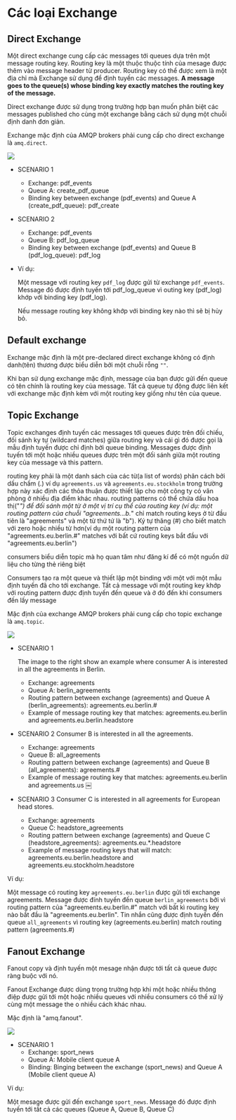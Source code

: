 # Các loại Exchange

## Direct Exchange

Một direct exchange cung cấp các messages tới queues dựa trên một message routing key. Routing key là một thuộc thuộc tính của mesage được thêm vào message header từ producer. Routing key có thể được xem là một địa chỉ mà Exchange sử dụng để định tuyến các messages. **A message goes to the queue(s) whose binding key exactly matches the routing key of the message.**

Direct exchange được sử dụng trong trường hợp bạn muốn phân biệt các messages published cho cùng một exchange bằng cách sử dụng một chuỗi định danh đơn giản.

Exchange mặc định của AMQP brokers phải cung cấp cho direct exchange là `amq.direct`.

<img src="https://i.imgur.com/2sjgr6H.png">

- SCENARIO 1
    + Exchange: pdf_events
    + Queue A: create_pdf_queue
    + Binding key between exchange (pdf_events) and Queue A (create_pdf_queue): pdf_create
- SCENARIO 2
    + Exchange: pdf_events
    + Queue B: pdf_log_queue
    + Binding key between exchange (pdf_events) and Queue B (pdf_log_queue): pdf_log

- Ví dụ:

    Một message với routing key `pdf_log` được gửi từ exchange `pdf_events`. Message đó được định tuyến tới pdf_log_queue vì outing key (pdf_log) khớp với binding key (pdf_log).

    Nếu message routing key không khớp với binding key nào thì sẽ bị hủy bỏ.

## Default exchange

Exchange mặc định là một pre-declared direct exchange không có định danh(tên) thương được biểu diễn bởi một chuỗi rỗng `""`.

Khi bạn sử dụng exchange mặc định, message của bạn được gửi đến queue có tên chính là routing key của message. Tất cả queue tự động được liên kết với exchange mặc định kèm với một routing key giống như tên của queue. 

## Topic Exchange

Topic exchanges định tuyến các messages tới queues được trên đối chiếu, đối sánh ky tự (wildcard matches) giữa routing key và cái gì đó được gọi là mẫu định tuyến được chỉ định bởi queue binding. Messages được định tuyến tới một hoặc nhiều queues được trên một đối sánh giữa một routing key của message và this pattern. 

routing key phải là một danh sách của các từ(a list of words) phân cách bởi dấu chấm (.) ví dụ `agreements.us` và `agreements.eu.stockholm` trong trường hợp này xác định các thỏa thuận được thiết lập cho một công ty có văn phòng ở nhiều địa điểm khác nhau. routing patterns có thể chứa dấu hoa thị("*") để đối sánh một từ ở một vị trí cụ thể của routing key (ví dụ: một routing pattern của chuỗi "agreements.*.*.b.*" chỉ match routing keys ở từ đầu tiên là "agreements" và một từ thứ tứ là "b"). Ký tự thăng (#) cho biết match với zero hoặc nhiều từ hơn(ví dụ một routing pattern của "agreements.eu.berlin.#" matches với bất cứ routing keys bắt đầu với "agreements.eu.berlin") 

consumers biểu diễn topic mà họ quan tâm như đăng kí để có một nguồn dữ liệu cho từng thẻ riêng biệt

Consumers tạo ra một queue và thiết lập một binding với một với một mẫu định tuyến đã cho tới exchange. Tất cả message với một routing key khớp với routing pattern được định tuyến đến queue và ở đó đến khi consumers đến lấy message

Mặc định của exchange AMQP brokers phải cung cấp cho  topic exchange là `amq.topic`.

<img src="https://i.imgur.com/ZlMqg0R.png">

- SCENARIO 1
    
    The image to the right show an example where consumer A is interested in all the agreements in Berlin.

    + Exchange: agreements
    + Queue A: berlin_agreements
    + Routing pattern between exchange (agreements) and Queue A (berlin_agreements): agreements.eu.berlin.#
    + Example of message routing key that matches: agreements.eu.berlin and agreements.eu.berlin.headstore
- SCENARIO 2
    Consumer B is interested in all the agreements.

    - Exchange: agreements
    - Queue B: all_agreements
    - Routing pattern between exchange (agreements) and Queue B (all_agreements): agreements.#
    - Example of message routing key that matches: agreements.eu.berlin and agreements.us
￼
-  SCENARIO 3
    Consumer C is interested in all agreements for European head stores.

    + Exchange: agreements
    + Queue C: headstore_agreements
    + Routing pattern between exchange (agreements) and Queue C (headstore_agreements): agreements.eu.*.headstore
    + Example of message routing keys that will match: agreements.eu.berlin.headstore and agreements.eu.stockholm.headstore

Ví dụ:

Một message có routing key `agreements.eu.berlin` được gửi tới exchange agreements. Message được đính tuyến đến queue `berlin_agreements` bởi vì routing pattern của "agreements.eu.berlin.#" match với bất kì routing key nào bắt đầu là "agreements.eu.berlin". Tin nhắn cũng được định tuyến đến queue `all_agreements` vì routing key (agreements.eu.berlin) match routing pattern (agreements.#)

## Fanout Exchange

Fanout copy và định tuyến một mesage nhận được tới tất cả queue được ràng buộc với nó.

Fanout Exchange được dùng trong trường hợp khi một hoặc nhiều thông điệp được gửi tới một hoặc nhiều queues với nhiều consumers có thể xử lý cùng một message the o nhiều cách khác nhau. 

Mặc định là "amq.fanout".

<img src="https://i.imgur.com/Zq7asE9.png">

- SCENARIO 1
    + Exchange: sport_news
    + Queue A: Mobile client queue A
    + Binding: Binging between the exchange (sport_news) and Queue A (Mobile client queue A)

Ví dụ: 

Một mesage được gửi đến exchange `sport_news`. Message đó được định tuyến tới tất cả các queues (Queue A, Queue B, Queue C) 